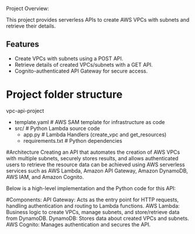 Project Overview: 

This project provides serverless APIs to create AWS VPCs with subnets and retrieve their details.

## Features
- Create VPCs with subnets using a POST API.
- Retrieve details of created VPCs/subnets with a GET API.
- Cognito-authenticated API Gateway for secure access.

# Project folder structure
vpc-api-project
 - template.yaml         # AWS SAM template for infrastructure as code
 - src/                  # Python Lambda source code
    - app.py            # Lambda Handlers (create_vpc and get_resources)
    - requirements.txt  # Python dependencies


#Architecture
Creating an API that automates the creation of AWS VPCs with multiple subnets, securely stores results, and allows authenticated users to retrieve the resource data can be achieved using AWS serverless services such as AWS Lambda, Amazon API Gateway, Amazon DynamoDB, AWS IAM, and Amazon Cognito.

Below is a high-level implementation and the Python code for this API:

#Components:
API Gateway: Acts as the entry point for HTTP requests, handling authentication and routing to Lambda functions.
AWS Lambda: Business logic to create VPCs, manage subnets, and store/retrieve data from DynamoDB.
DynamoDB: Stores data about created VPCs and subnets.
AWS Cognito: Manages authentication and secures the API.


